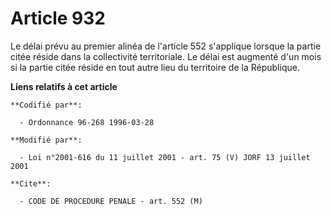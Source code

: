 # Article 932

Le délai prévu au premier alinéa de l'article 552 s'applique lorsque la partie citée réside dans la collectivité
territoriale. Le délai est augmenté d'un mois si la partie citée réside en tout autre lieu du territoire de la République.

**Liens relatifs à cet article**

	**Codifié par**:

	  - Ordonnance 96-268 1996-03-28

	**Modifié par**:

	  - Loi n°2001-616 du 11 juillet 2001 - art. 75 (V) JORF 13 juillet 2001

	**Cite**:

	  - CODE DE PROCEDURE PENALE - art. 552 (M)
